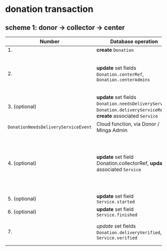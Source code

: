 # donation transaction

## scheme 1: donor -> collector -> center

|Number|Database operation|BloC event|Role|
|---|---|---|---|
|1.|**create** `Donation`|initial state|Donor|
|2.|**update** set fields `Donation.centerRef`, `Donation.centerAdmins`|`DonationCenterAssignedEvent`|Donor / Minga Admin, maybe via Cloud function|
|3. (optional)|**update** set fields `Donation.needsDeliveryService`, `Donation.deliveryServiceRef`, **create** associated `Service`|
`DonationNeedsDeliveryServiceEvent`|Cloud function, via Donor / Minga Admin|
|4. (optional)|**update** set field Donation.collectorRef, **update** associated `Service`|`DonationDeliveryServiceStaffedEvent`|Cloud function, after Center Admin or Minga Admin accepted collector|
|5. (optional)|**update** set field `Service.started`|`DonationPickedUpEvent`|Collector|
|6. (optional)|**update** set field `Service.finished`|`DonationDeliveredEvent`|Collector|
|7.|*update* set fields `Donation.deliveryVerified`, `Service.verified` |`DonationDeliveryVerifiedEvent`|(Minga Admin /) Center Admin|
